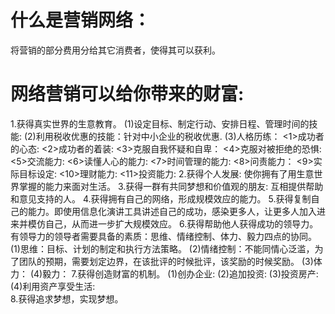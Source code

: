 # 什么是营销网络：
   将营销的部分费用分给其它消费者，使得其可以获利。
# 网络营销可以给你带来的财富:
1.获得真实世界的生意教育。
   (1)设定目标、制定行动、安排日程、管理时间的技能:
   (2)利用税收优惠的技能：针对中小企业的税收优惠.
   (3)人格历练：
      <1>成功者的心态:
      <2>成功者的着装:
      <3>克服自我怀疑和自卑：
      <4>克服对被拒绝的恐惧:
      <5>交流能力:
      <6>读懂人心的能力:
      <7>时间管理的能力:
      <8>问责能力：
      <9>实际目标设定:
      <10>理财能力:
      <11>投资能力:
2.获得个人发展: 使你拥有了用生意世界掌握的能力来面对生活。
3.获得一群有共同梦想和价值观的朋友: 互相提供帮助和意见支持的人。
4.获得拥有自己的网络，形成规模效应的能力。
5.获得复制自己的能力。即使用信息化演讲工具讲述自己的成功，感染更多人，让更多人加入进来并模仿自己，从而进一步扩大规模效应。
6.获得帮助他人获得成功的领导力。有领导力的领导者需要具备的素质：思维、情绪控制、体力、毅力四点的协同。
  (1)思维：目标、计划的制定和执行方法策略。
  (2)情绪控制：不能同情心泛滥，为了团队的预期，需要划定边界，在该批评的时候批评，该奖励的时候奖励。
  (3)体力：
  (4)毅力：
7.获得创造财富的机制。
  (1)创办企业:
  (2)追加投资:
  (3)投资房产:
  (4)利用资产享受生活:    
8.获得追求梦想，实现梦想。  


